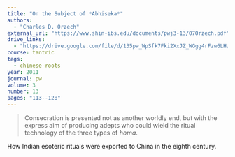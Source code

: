 ```yaml
---
title: "On the Subject of *Abhiṣeka*"
authors:
  - "Charles D. Orzech"
external_url: "https://www.shin-ibs.edu/documents/pwj3-13/07Orzech.pdf"
drive_links:
  - "https://drive.google.com/file/d/135pw_WpSfk7Fki2XxJZ_WGgg4rFzw6LH/view?usp=drivesdk"
course: tantric
tags:
  - chinese-roots
year: 2011
journal: pw
volume: 3
number: 13
pages: "113--128"
---
```


> Consecration is presented not as another worldly end, but with the express aim of producing adepts who could wield the ritual technology of the three types of *homa*.

How Indian esoteric rituals were exported to China in the eighth century.

